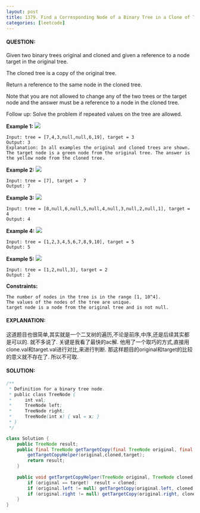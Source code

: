 ```yaml
---
layout: post
title: 1379. Find a Corresponding Node of a Binary Tree in a Clone of That Tree
categories: [leetcode]
---
```

#### QUESTION:
Given two binary trees original and cloned and given a reference to a node target in the original tree.

The cloned tree is a copy of the original tree.

Return a reference to the same node in the cloned tree.

Note that you are not allowed to change any of the two trees or the target node and the answer must be a reference to a node in the cloned tree.

Follow up: Solve the problem if repeated values on the tree are allowed.

 

__Example 1:__
![](https://assets.leetcode.com/uploads/2020/02/21/e1.png)
```
Input: tree = [7,4,3,null,null,6,19], target = 3
Output: 3
Explanation: In all examples the original and cloned trees are shown. The target node is a green node from the original tree. The answer is the yellow node from the cloned tree.
```
__Example 2:__
![](https://assets.leetcode.com/uploads/2020/02/21/e2.png)
```
Input: tree = [7], target =  7
Output: 7
```
__Example 3:__
![](https://assets.leetcode.com/uploads/2020/02/21/e3.png)
```
Input: tree = [8,null,6,null,5,null,4,null,3,null,2,null,1], target = 4
Output: 4
```
__Example 4:__
![](https://assets.leetcode.com/uploads/2020/02/21/e4.png)
```
Input: tree = [1,2,3,4,5,6,7,8,9,10], target = 5
Output: 5
```
__Example 5:__
![](https://assets.leetcode.com/uploads/2020/02/21/e5.png)
```
Input: tree = [1,2,null,3], target = 2
Output: 2
```
 

__Constraints:__
```
The number of nodes in the tree is in the range [1, 10^4].
The values of the nodes of the tree are unique.
target node is a node from the original tree and is not null.
```
#### EXPLANATION:
这道题目也很简单,其实就是一个二叉树的遍历,不论是前序,中序,还是后续其实都是可以的. 就不多说了. 关键是我看了最快的ac解. 他用了一个取巧的方式,直接用clone.val和target.val进行对比,来进行判断. 那这样题目的original和target的比较的意义就不存在了. 所以不可取.
#### SOLUTION:
```java
/**
 * Definition for a binary tree node.
 * public class TreeNode {
 *     int val;
 *     TreeNode left;
 *     TreeNode right;
 *     TreeNode(int x) { val = x; }
 * }
 */

class Solution {
    public TreeNode result;
    public final TreeNode getTargetCopy(final TreeNode original, final TreeNode cloned, final TreeNode target) {
        getTargetCopyHelper(original,cloned,target);
        return result;
    }
    
    public void getTargetCopyHelper(TreeNode original, TreeNode cloned, TreeNode target) {
        if (original == target)  result = cloned;
        if (original.left != null) getTargetCopy(original.left, cloned.left, target);
        if (original.right != null) getTargetCopy(original.right, cloned.right, target);
    }
}
```
